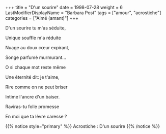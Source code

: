 +++
title = "D'un sourire"
date = 1998-07-28
weight = 6
LastModifierDisplayName = "Barbara Post"
tags = ["amour", "acrostiche"]
categories = ["Aimé (amant)"]
+++

D'un sourire tu m'as séduite,

Unique souffle m'a réduite

Nuage au doux cœur expirant,

Songe parfumé murmurant...

O si chaque mot reste même

Une éternité dit: je t'aime,

Rire comme on ne peut briser

Intime l'ancre d'un baiser.

Raviras-tu folle promesse

En moi que ta lèvre caresse ?

{{% notice style="primary" %}}
Acrostiche : D'un sourire
{{% /notice %}}
